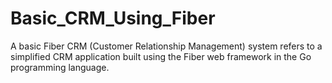 # Basic_CRM_Using_Fiber
A basic Fiber CRM (Customer Relationship Management) system refers to a simplified CRM application built using the Fiber web framework in the Go programming language. 
